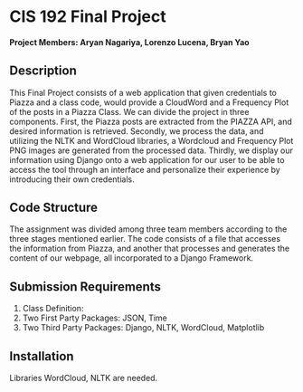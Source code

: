 # CIS 192 Final Project

#### Project Members: Aryan Nagariya, Lorenzo Lucena, Bryan Yao

## Description

This Final Project consists of a web application that given credentials to Piazza and a class code, would provide a CloudWord and a Frequency Plot of the posts in a Piazza Class. We can divide the project in three components. First, the Piazza posts are extracted from the PIAZZA API, and desired information is retrieved. Secondly, we process the data, and utilizing the NLTK and WordCloud libraries, a Wordcloud and Frequency Plot PNG images are generated from the processed data. Thirdly, we display our information using Django onto a web application for our user to be able to access the tool through an interface and personalize their experience by introducing their own credentials.

## Code Structure

The assignment was divided among three team members according to the three stages mentioned earlier. The code consists of a file that accesses the information from Piazza, and another that processes and generates the content of our webpage, all incorporated to a Django Framework.

## Submission Requirements

1. Class Definition: 
2. Two First Party Packages: JSON, Time
3. Two Third Party Packages: Django, NLTK, WordCloud, Matplotlib

## Installation

Libraries WordCloud, NLTK are needed. 



